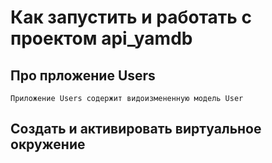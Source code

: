 # Как запустить и работать с проектом api_yamdb

## Про прложение Users

    Приложение Users содержит видоизмененную модель User 

## Cоздать и активировать виртуальное окружение
